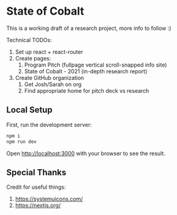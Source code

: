# State of Cobalt

This is a working draft of a research project, more info to follow :)

Technical TODOs:

1. Set up react + react-router
2. Create pages:
   1. Program Pitch (fullpage vertical scroll-snapped info site)
   2. State of Cobalt - 2021 (in-depth research report)
3. Create GitHub organization
   1. Get Josh/Sarah on org
   2. Find appropriate home for pitch deck vs research

## Local Setup

First, run the development server:

```bash
npm i
npm run dev
```

Open [http://localhost:3000](http://localhost:3000) with your browser to see the result.

## Special Thanks

Credit for useful things:

1. https://systemuicons.com/
1. https://nextjs.org/
